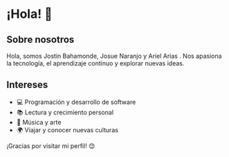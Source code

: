 # ¡Hola! 👋

## Sobre nosotros
Hola, somos Jostin Bahamonde, Josue Naranjo y Ariel Arias . Nos apasiona la tecnología, el aprendizaje continuo y explorar nuevas ideas. 

## Intereses
- 💻 Programación y desarrollo de software
- 📚 Lectura y crecimiento personal
- 🎵 Música y arte
- 🌍 Viajar y conocer nuevas culturas
  
¡Gracias por visitar mi perfil! 😊


